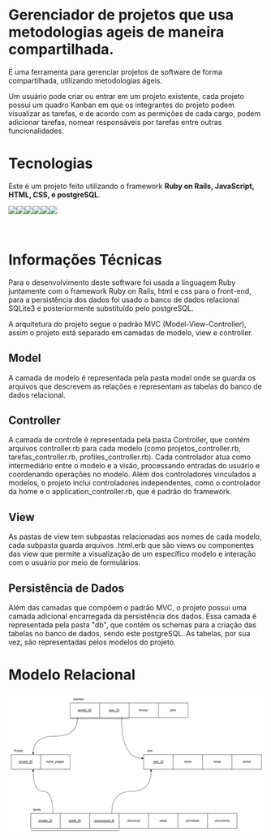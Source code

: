 # Gerenciador de projetos que usa metodologias ageis de maneira compartilhada.

É uma ferramenta para gerenciar projetos de software de forma compartilhada, utilizando metodologias ágeis.

Um usuário pode criar ou entrar em um projeto existente, cada projeto possui um quadro Kanban em que os integrantes do projeto podem visualizar as tarefas, e de acordo com as permições de cada cargo, podem adicionar tarefas, nomear responsáveis por tarefas entre outras funcionalidades.


# Tecnologias


Este é um projeto feito utilizando o framework **Ruby on Rails, JavaScript, HTML, CSS, e postgreSQL**. 

<img src="https://cdn.jsdelivr.net/gh/devicons/devicon@latest/icons/ruby/ruby-original.svg" width=50 /><img src="https://cdn.jsdelivr.net/gh/devicons/devicon@latest/icons/rails/rails-original-wordmark.svg" width=50 /><img src="https://cdn.jsdelivr.net/gh/devicons/devicon@latest/icons/javascript/javascript-original.svg" width=50 /><img src="https://cdn.jsdelivr.net/gh/devicons/devicon@latest/icons/html5/html5-original.svg" width=50 /><img src="https://cdn.jsdelivr.net/gh/devicons/devicon@latest/icons/css3/css3-original.svg" width=50 /><img src="https://cdn.jsdelivr.net/gh/devicons/devicon@latest/icons/postgresql/postgresql-original-wordmark.svg" width=50 />

</br>

# Informações Técnicas

Para o desenvolvimento deste software foi usada a linguagem Ruby juntamente com o framework Ruby on Rails, html e css para o front-end, para a persistência dos dados foi usado o banco de dados relacional SQLite3 e posteriormente substituído pelo postgreSQL.

A arquitetura do projeto segue o padrão MVC (Model-View-Controller), assim o projeto está separado em camadas de modelo, view e controller.

## Model

 A camada de modelo é representada pela pasta model onde se guarda os arquivos que descrevem as relações e representam as tabelas do banco de dados relacional. 

## Controller

A camada de controle é representada pela pasta Controller, que contém arquivos controller.rb para cada modelo (como projetos_controller.rb, tarefas_controller.rb, profiles_controller.rb). Cada controlador atua como intermediário entre o modelo e a visão, processando entradas do usuário e coordenando operações no modelo. Além dos controladores vinculados a modelos, o projeto inclui controladores independentes, como o controlador da home e o application_controller.rb, que é padrão do framework.

## View

As pastas de view tem subpastas relacionadas aos nomes de cada modelo, cada subpasta guarda arquivos .html.erb que são views ou componentes das view que permite a visualização de um específico modelo e interação com o usuário por meio de formulários.

## Persistência de Dados

Além das camadas que compõem o padrão MVC, o projeto possui uma camada adicional encarregada da persistência dos dados. Essa camada é representada pela pasta "db", que contém os schemas para a criação das tabelas no banco de dados, sendo este postgreSQL. As tabelas, por sua vez, são representadas pelos modelos do projeto.

# Modelo Relacional

<img src="/assetsReadme/ModeloRelacional.png" width=1000 />